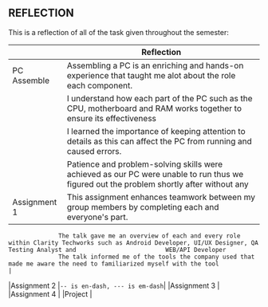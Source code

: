 ## REFLECTION

This is a reflection of all of the task given throughout the semester:

|                |Reflection                         |
|----------------|-------------------------------|
|PC Assemble     |Assembling a PC is an enriching and hands-on experience that taught me alot about the role each component.
                 | I understand how each part of the PC such as the CPU, motherboard and RAM works together to ensure its effectiveness
                 | I learned the importance of keeping attention to details as this can affect the PC from running and caused errors.
                 | Patience and problem-solving skills were achieved as our PC were unable to run thus we figured out the problem shortly after without any                            | complications.            |
|Assignment 1    |This assignment enhances teamwork between my group members by completing each and everyone's part.
                  The talk gave me an overview of each and every role within Clarity Techworks such as Android Developer, UI/UX Designer, QA Testing Analyst and                         WEB/API Developer
                  The talk informed me of the tools the company used that made me aware the need to familiarized myself with the tool           |
|Assignment 2    |`-- is en-dash, --- is em-dash`|
|Assignment 3    |
|Assignment 4    |
|Project         |
